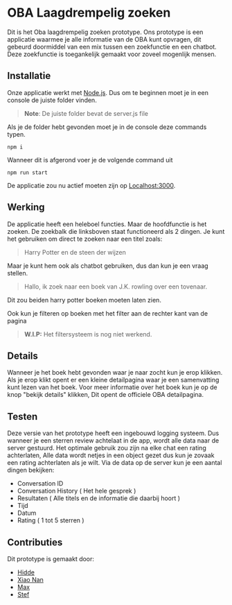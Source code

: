 # OBA Laagdrempelig zoeken
Dit is het Oba laagdrempelig zoeken prototype. Ons prototype is een applicatie waarmee je alle informatie van de OBA kunt opvragen, dit gebeurd doormiddel van een mix tussen een zoekfunctie en een chatbot. Deze zoekfunctie is toegankelijk gemaakt voor zoveel mogenlijk mensen.


## Installatie
Onze applicatie werkt met [Node.js](https://nodejs.org/en/). Dus om te beginnen moet je in een console de juiste folder vinden.
> **Note**: De juiste folder bevat de server.js file

Als je de folder hebt gevonden moet je in de console deze commands typen.

```console
npm i
```
Wanneer dit is afgerond voer je de volgende command uit

```console
npm run start
```

De applicatie zou nu actief moeten zijn op [Localhost:3000](https://localhost:3000).


## Werking
De applicatie heeft een heleboel functies. Maar de hoofdfunctie is het zoeken. De zoekbalk die linksboven staat functioneerd als 2 dingen. Je kunt het gebruiken om direct te zoeken naar een titel zoals:
 > Harry Potter en de steen der wijzen

Maar je kunt hem ook als chatbot gebruiken, dus dan kun je een vraag stellen.
> Hallo, ik zoek naar een boek van J.K. rowling over een tovenaar.

Dit zou beiden harry potter boeken moeten laten zien.

Ook kun je filteren op boeken met het filter aan de rechter kant van de pagina 
> **W.I.P:** Het filtersysteem is nog niet werkend.

## Details
Wanneer je het boek hebt gevonden waar je naar zocht kun je erop klikken. Als je erop klikt opent er een kleine detailpagina waar je een samenvatting kunt lezen van het boek. Voor meer informatie over het boek kun je op de knop "bekijk details" klikken, Dit opent de officiele OBA detailpagina.

## Testen
Deze versie van het prototype heeft een ingebouwd logging systeem. Dus wanneer je een sterren review achtelaat in de app, wordt alle data naar de server gestuurd. Het optimale gebruik zou zijn na elke chat een rating achterlaten, Alle data wordt netjes in een object gezet dus kun je zovaak een rating achterlaten als je wilt. Via de data op de server kun je een aantal dingen bekijken:

 - Conversation ID
 - Conversation History ( Het hele gesprek )
 - Resultaten ( Alle titels en de informatie die daarbij hoort )
 - Tijd
 - Datum
 - Rating ( 1 tot 5 sterren )



## Contributies
 Dit prototype is gemaakt door: 

 - [Hidde](https://github.com/Hiddevdp)
 - [Xiao Nan](https://github.com/xiaonanpols21)
 - [Max](https://github.com/maxstrikkers)
 - [Stef](https://github.com/Kitch41)
